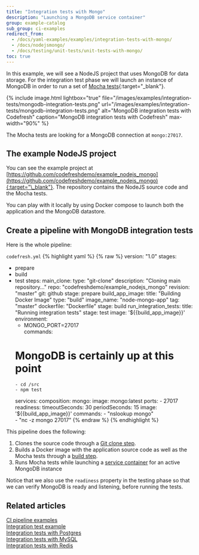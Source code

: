 ```yaml
---
title: "Integration tests with Mongo"
description: "Launching a MongoDB service container"
group: example-catalog
sub_group: ci-examples
redirect_from:
  - /docs/yaml-examples/examples/integration-tests-with-mongo/
  - /docs/nodejsmongo/
  - /docs/testing/unit-tests/unit-tests-with-mongo/   
toc: true
---
```


In this example, we will see a NodeJS project that uses MongoDB for data storage. For the integration test phase we will launch an instance of MongoDB in order to run a set of [Mocha tests](https://mochajs.org/){:target="\_blank"}.

{% include image.html 
lightbox="true" 
file="/images/examples/integration-tests/mongodb-integration-tests.png"
url="/images/examples/integration-tests/mongodb-integration-tests.png"
alt="MongoDB integration tests with Codefresh"
caption="MongoDB integration tests with Codefresh"
max-width="90%"
%}

The Mocha tests are looking for a MongoDB connection at `mongo:27017`.

## The example NodeJS project

You can see the example project at [https://github.com/codefreshdemo/example_nodejs_mongo](https://github.com/codefreshdemo/example_nodejs_mongo){:target="\_blank"}. The repository contains the NodeJS source code and the Mocha tests.

You can play with it locally by using Docker compose to launch both the application and the MongoDB datastore. 

## Create a pipeline with MongoDB integration tests

Here is the whole pipeline:

 `codefresh.yml`
{% highlight yaml %}
{% raw %}
version: "1.0"
stages:
  - prepare
  - build
  - test
steps:
  main_clone:
    type: "git-clone"
    description: "Cloning main repository..."
    repo: "codefreshdemo/example_nodejs_mongo"
    revision: "master"
    git: github
    stage: prepare
  build_app_image:
    title: "Building Docker Image"
    type: "build"
    image_name: "node-mongo-app"
    tag: "master"
    dockerfile: "Dockerfile"
    stage: build
  run_integration_tests:
    title: "Running integration tests"
    stage: test
    image: '${{build_app_image}}'
    environment:
      - MONGO_PORT=27017    
    commands:
      # MongoDB is certainly up at this point
        - cd /src
        - npm test
    services:
      composition:
        mongo:
          image: mongo:latest
          ports:
            - 27017             
      readiness:
        timeoutSeconds: 30
        periodSeconds: 15
        image: '${{build_app_image}}'
        commands:
          - "nslookup mongo"   
          - "nc -z mongo 27017"
{% endraw %}
{% endhighlight %}

This pipeline does the following:

1. Clones the source code through a [Git clone step]({{site.baseurl}}/docs/pipelines/steps/git-clone/).
1. Builds a Docker image with the application source code as well as the Mocha tests through a [build step]({{site.baseurl}}/docs/pipelines/steps/build/).
1. Runs Mocha tests while launching a [service container]({{site.baseurl}}/docs/pipelines/service-containers/) for an active MongoDB instance

Notice that we also use the `readiness` property in the testing phase so that we can verify MongoDB is ready and listening, before running the tests.

## Related articles
[CI pipeline examples]({{site.baseurl}}/docs/example-catalog/examples/#ci-examples)  
[Integration test example]({{site.baseurl}}/docs/example-catalog/ci-examples/run-integration-tests/)  
[Integration tests with Postgres]({{site.baseurl}}/docs/example-catalog/ci-examples/integration-tests-with-postgres/)  
[Integration tests with MySQL]({{site.baseurl}}/docs/example-catalog/ci-examples/integration-tests-with-mysql/)  
[Integration tests with Redis]({{site.baseurl}}/docs/example-catalog/ci-examples/integration-tests-with-redis/)  




